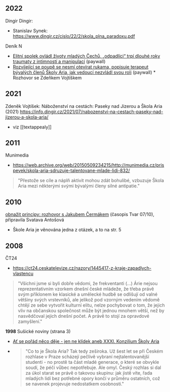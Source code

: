 ## 2022
Dingir Dingir:
* Stanislav Synek: https://www.dingir.cz/cislo/22/2/skola_plna_paradoxu.pdf

Deník N
* [Elitní spolek ovládl životy mladých Čechů, „odpadlíci“ trpí dlouhé roky traumaty z intimností a manipulací](https://denikn.cz/815634/elitni-spolek-ovladl-zivoty-mladych-odpadlici-trpi-traumaty-z-intimnosti-a-manipulaci/) (paywall)
* [Rozvíjející se poupě se nesmí otevírat rukama, popisuje terapeut bývalých členů Školy Aria, jak vedoucí nezvládl svou roli](https://denikn.cz/813658/vudce-skoly-aria-svuj-velky-vliv-nezvladl-reflexi-vnimal-jako-vyhlaseni-valky-rika-terapeut-byvalych-clenu/) (paywall)
	  * Rozhovor se Zdeňkem Vojtíškem

## 2021
Zdeněk Vojtíšek: Náboženství na cestách: Paseky nad Jizerou a Škola Aria (2021)
https://info.dingir.cz/2021/07/nabozenstvi-na-cestach-paseky-nad-jizerou-a-skola-aria/
* viz [[textappealy]] 

## 2011
Munimedia
* https://web.archive.org/web/20150509234215/http://munimedia.cz/prispevek/skola-aria-sdruzuje-talentovane-mlade-lidi-832/
> "Přestože se cíle a náplň aktivit mohou zdát bohulibé, vzbuzuje Škola Aria mezi některými svými bývalými členy silné antipatie."

## 2010
[obnažit principy: rozhovor s Jakubem Čermákem](http://old.itvar.cz/prilohy/34/Tvar07-2010.pdf) (časopis Tvar 07/10), připravila Svatava Antošová
* Škole Aria je věnována jedna z otázek, a to na str. 5

## 2008
ČT24
* https://ct24.ceskatelevize.cz/nazory/1445417-z-kraje-zapadlych-vlastencu
> "Všichni jsme si byli dobře vědomi, že frekventanti (...) Árie nejsou reprezentativním vzorkem dnešní české mládeže, že třeba právě svým příklonem ke klasické a umělecké hudbě se odlišují od valné většiny svých vrstevníků, ale jelikož pod vzorným vedením vědomě chtějí ze sebe vytvořit kulturní elitu, nelze pochybovat o tom, že jejich vliv na občanskou společnost může být jednou mnohem větší, než by nasvědčoval jejich dnešní počet. A právě to stojí za opravdové zamyšlení."

**1998**
Sušické noviny (strana 3)
* [Ať se pořád něco děje - jen ne klídek aneb XXXI. Konzilium Školy Aria](https://docplayer.cz/6550284-Dalsi-podrobne-informace-ziskate-na-tel-c-0187-52-66-82-nebo-52-03-62-ktera-bude-obsahovat-nabidku.html)
* > "Co to je Škola Aria? Tak tedy zeširoka. Už šest let se při Českém rozhlase v Praze scházejí pečlivě vybraní nejtalentovanější studenti - no prostě ta část mladé generace, o které se obvykle soudí, že péči vůbec nepotřebuje. Ale omyl. Český rozhlas si dal za úkol starat se právě o takovou skupinu: jak jistě víte, řada mladých lidí bez potřebné opory končí v průměru ostatních, což se navenek projevuje nedostatkem osobnosti."
